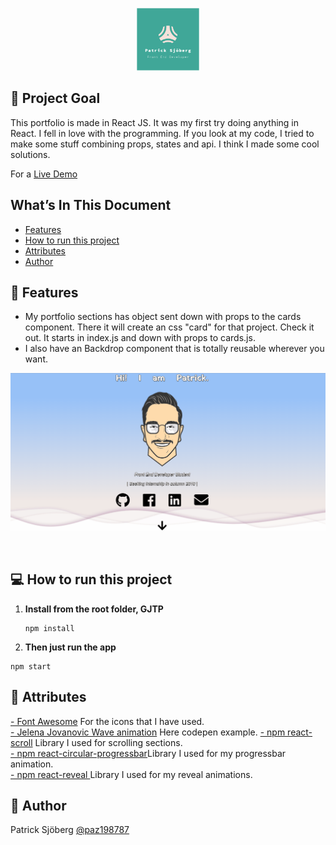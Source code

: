 <p align="center">
<img src="/src/images/logopaz.png" alt="Patrick Sjöberg Logo" width="100"/>
</p>

## 🚩 Project Goal
This portfolio is made in React JS. It was my first try doing anything in React. I fell in love with the programming. If you look at my code, I tried to make some stuff combining props, states and api. I think I made some cool solutions.
<p> For a <a href="http://www.patricksjobergportfolio.se" target="_blank">Live Demo</a> </p>

## What’s In This Document

- [Features](#-features)
- [How to run this project](#-how-to-run-this-project)
- [Attributes](#-attributes)
- [Author](#-author)

## 👑 Features
* My portfolio sections has object sent down with props to the cards component. There it will create an css "card" for that project. Check it out. It starts in index.js and down with props to cards.js.
* I also have an Backdrop component that is totally reusable wherever you want.
<p align="center">
<img src="/src/components/pics/portfoliogif.gif" alt="Patrick Sjöberg Page" width="700"/>
  

</p>
<br>

## 💻 How to run this project
1. **Install from the root folder, GJTP**

   ```shell
   npm install

   ```
2. **Then just run the app**

  ```shell
  npm start

   ```

## 👏 Attributes
<a href="https://fontawesome.com/">- Font Awesome</a> For the icons that I have used.<br>
<a href="https://codepen.io/plavookac/pen/QMwObb">- Jelena Jovanovic Wave animation</a> Here codepen example.
<a href="https://www.npmjs.com/package/react-scroll">- npm react-scroll</a> Library I used for scrolling sections.<br>
<a href="https://www.npmjs.com/package/react-circular-progressbar">- npm react-circular-progressbar</a>Library I used for my progressbar animation.<br>
<a href="https://www.npmjs.com/package/reveal">- npm react-reveal </a>Library I used for my reveal animations.<br>

## 📓 Author
Patrick Sjöberg <a href="https://github.com/paz198787">@paz198787</a> <br>
